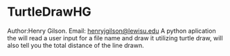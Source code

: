 # TurtleDrawHG
Author:Henry Gilson. Email: henryjgilson@lewisu.edu 
A python aplication the will read a user input for a file name and draw it utilizing turtle draw, will also tell you the total distance of the line drawn.
